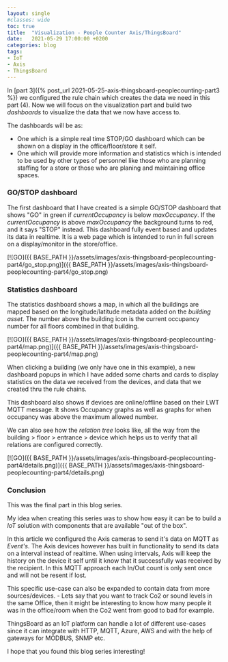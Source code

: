 ```yaml
---
layout: single
#classes: wide
toc: true
title:  "Visualization - People Counter Axis/ThingsBoard"
date:   2021-05-29 17:00:00 +0200
categories: blog
tags: 
- IoT
- Axis
- ThingsBoard
---
```


In [part 3]({% post_url 2021-05-25-axis-thingsboard-peoplecounting-part3 %}) we configured the rule chain which creates the data we need in this part (4). Now we will focus on the visualization part and build two *dashboards* to visualize the data that we now have access to.

The dashboards will be as:

* One which is a simple real time STOP/GO dashboard which can be shown on a display in the office/floor/store it self.
* One which will provide more information and statistics which is intended to be used by other types of personnel like those who are planning staffing for a store or those who are planing and maintaining office spaces.  

### GO/STOP dashboard

The first dashboard that I have created is a simple GO/STOP dashboard that shows "GO" in green if *currentOccupancy* is below *maxOccupancy*. If the *currentOccupancy* is above *maxOccupancy* the background turns to red, and it says "STOP" instead. This dashboard fully event based and updates its data in realtime. It is a web page which is intended to run in full screen on a display/monitor in the store/office.

[![GO]({{ BASE_PATH }}/assets/images/axis-thingsboard-peoplecounting-part4/go_stop.png)]({{ BASE_PATH }}/assets/images/axis-thingsboard-peoplecounting-part4/go_stop.png)

### Statistics dashboard

The statistics dashboard shows a map, in which all the buildings are mapped based on the longitude/latitude metadata added on the *building asset*. The number above the building icon is the current occupancy number for all floors combined in that building.

[![GO]({{ BASE_PATH }}/assets/images/axis-thingsboard-peoplecounting-part4/map.png)]({{ BASE_PATH }}/assets/images/axis-thingsboard-peoplecounting-part4/map.png)

When clicking a building (we only have one in this example), a new dashboard popups in which I have added some charts and cards to display statistics on the data we received from the devices, and data that we created thru the rule chains.

This dashboard also shows if devices are online/offline based on their LWT MQTT message. It shows Occupancy graphs as well as graphs for when occupancy was above the maximum allowed number.

We can also see how the *relation tree* looks like, all the way from the building > floor > entrance > device which helps us to verify that all relations are configured correctly.

[![GO]({{ BASE_PATH }}/assets/images/axis-thingsboard-peoplecounting-part4/details.png)]({{ BASE_PATH }}/assets/images/axis-thingsboard-peoplecounting-part4/details.png)

### Conclusion

This was the final part in this blog series.

My idea when creating this series was to show how easy it can be to build a *IoT* solution with components that are available "out of the box".

In this article we configured the Axis cameras to send it's data on MQTT as *Event's*. The Axis devices however has built in functionality to send its data on a interval instead of realtime. When using intervals, Axis will keep the history on the device it self until it know that it successfully was received by the recipient. In this MQTT approach each In/Out count is only sent once and will not be resent if lost.

This specific use-case can also be expanded to contain data from more sources/devices. - Lets say that you want to track Co2 or sound levels in the same Office, then it might be interesting to know how many people it was in the office/room when the Co2 went from good to bad for example.

ThingsBoard as an IoT platform can handle a lot of different use-cases since it can integrate with HTTP, MQTT, Azure, AWS and with the help of gateways for MODBUS, SNMP etc.

I hope that you found this blog series interesting!
